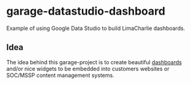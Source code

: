 # garage-datastudio-dashboard
Example of using Google Data Studio to build LimaCharlie dashboards.

## Idea
The idea behind this garage-project is to create beautiful [dashboards](https://datastudio.google.com/embed/u/0/reporting/6d699bc8-daca-42b4-943c-2266793507ff/page/p_iywqe2ojpc) and/or nice widgets to be embedded into customers websites or SOC/MSSP content management systems.
